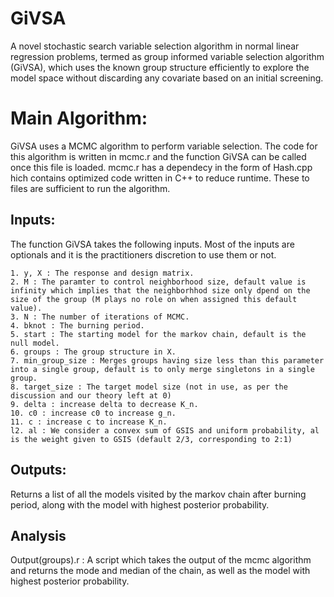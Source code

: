 # GiVSA
A novel stochastic search variable selection algorithm in normal linear regression problems, termed as group informed variable selection algorithm (GiVSA), which uses the known group structure efficiently to explore the model space without discarding any covariate based on an initial screening.

# Main Algorithm:
GiVSA uses a MCMC algorithm to perform variable selection. The code for this algorithm is written in mcmc.r and the function GiVSA can be called once this file is loaded. mcmc.r has a dependecy in the form of Hash.cpp hich contains optimized code written in C++ to reduce runtime. These to files are sufficient to run the algorithm.

## Inputs:  
The function GiVSA takes the following inputs. Most of the inputs are optionals and it is the practitioners discretion to use them or not. 

    1. y, X : The response and design matrix.  
    2. M : The paramter to control neighborhood size, default value is infinity which implies that the neighborhhod size only dpend on the size of the group (M plays no role on when assigned this default value).  
    3. N : The number of iterations of MCMC.  
    4. bknot : The burning period.  
    5. start : The starting model for the markov chain, default is the null model.  
    6. groups : The group structure in X.  
    7. min_group_size : Merges groups having size less than this parameter into a single group, default is to only merge singletons in a single group.  
    8. target_size : The target model size (not in use, as per the discussion and our theory left at 0)  
    9. delta : increase delta to decrease K_n.  
    10. c0 : increase c0 to increase g_n.  
    11. c : increase c to increase K_n.  
    l2. al : We consider a convex sum of GSIS and uniform probability, al is the weight given to GSIS (default 2/3, corresponding to 2:1)  

## Outputs: 
Returns a list of all the models visited by the markov chain after burning period, along with the model with highest posterior probability. 

## Analysis 
Output(groups).r : A script which takes the output of the mcmc algorithm and returns the mode and median of the chain, as well as the model with highest posterior probability.
